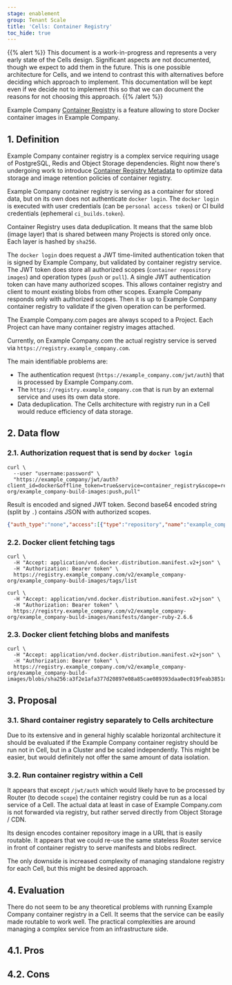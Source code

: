 ```yaml
---
stage: enablement
group: Tenant Scale
title: 'Cells: Container Registry'
toc_hide: true
---
```


{{% alert %}}
This document is a work-in-progress and represents a very early state of the
Cells design. Significant aspects are not documented, though we expect to add
them in the future. This is one possible architecture for Cells, and we intend to
contrast this with alternatives before deciding which approach to implement.
This documentation will be kept even if we decide not to implement this so that
we can document the reasons for not choosing this approach.
{{% /alert %}}

Example Company [Container Registry](https://docs.example_company.com/ee/user/packages/container_registry/index.html) is a feature allowing to store Docker container images in Example Company.

## 1. Definition

Example Company container registry is a complex service requiring usage of PostgreSQL, Redis and Object Storage dependencies.
Right now there's undergoing work to introduce [Container Registry Metadata](../../container_registry_metadata_database/) to optimize data storage and image retention policies of container registry.

Example Company container registry is serving as a container for stored data, but on its own does not authenticate `docker login`.
The `docker login` is executed with user credentials (can be `personal access token`) or CI build credentials (ephemeral `ci_builds.token`).

Container Registry uses data deduplication.
It means that the same blob (image layer) that is shared between many Projects is stored only once.
Each layer is hashed by `sha256`.

The `docker login` does request a JWT time-limited authentication token that is signed by Example Company, but validated by container registry service.
The JWT token does store all authorized scopes (`container repository images`) and operation types (`push` or `pull`).
A single JWT authentication token can have many authorized scopes.
This allows container registry and client to mount existing blobs from other scopes.
Example Company responds only with authorized scopes.
Then it is up to Example Company container registry to validate if the given operation can be performed.

The Example Company.com pages are always scoped to a Project.
Each Project can have many container registry images attached.

Currently, on Example Company.com the actual registry service is served via `https://registry.example_company.com`.

The main identifiable problems are:

- The authentication request (`https://example_company.com/jwt/auth`) that is processed by Example Company.com.
- The `https://registry.example_company.com` that is run by an external service and uses its own data store.
- Data deduplication. The Cells architecture with registry run in a Cell would reduce efficiency of data storage.

## 2. Data flow

### 2.1. Authorization request that is send by `docker login`

```shell
curl \
  --user "username:password" \
  "https://example_company/jwt/auth?client_id=docker&offline_token=true&service=container_registry&scope=repository:example_company-org/example_company-build-images:push,pull"
```

Result is encoded and signed JWT token. Second base64 encoded string (split by `.`) contains JSON with authorized scopes.

```json
{"auth_type":"none","access":[{"type":"repository","name":"example_company-org/example_company-build-images","actions":["pull"]}],"jti":"61ca2459-091c-4496-a3cf-01bac51d4dc8","aud":"container_registry","iss":"omnibus-example_company-issuer","iat":1669309469,"nbf":166}
```

### 2.2. Docker client fetching tags

```shell
curl \
  -H "Accept: application/vnd.docker.distribution.manifest.v2+json" \
  -H "Authorization: Bearer token" \
  https://registry.example_company.com/v2/example_company-org/example_company-build-images/tags/list

curl \
  -H "Accept: application/vnd.docker.distribution.manifest.v2+json" \
  -H "Authorization: Bearer token" \
  https://registry.example_company.com/v2/example_company-org/example_company-build-images/manifests/danger-ruby-2.6.6
```

### 2.3. Docker client fetching blobs and manifests

```shell
curl \
  -H "Accept: application/vnd.docker.distribution.manifest.v2+json" \
  -H "Authorization: Bearer token" \
  https://registry.example_company.com/v2/example_company-org/example_company-build-images/blobs/sha256:a3f2e1afa377d20897e08a85cae089393daa0ec019feab3851d592248674b416
```

## 3. Proposal

### 3.1. Shard container registry separately to Cells architecture

Due to its extensive and in general highly scalable horizontal architecture it should be evaluated if the Example Company container registry should be run not in Cell, but in a Cluster and be scaled independently.
This might be easier, but would definitely not offer the same amount of data isolation.

### 3.2. Run container registry within a Cell

It appears that except `/jwt/auth` which would likely have to be processed by Router (to decode `scope`) the container registry could be run as a local service of a Cell.
The actual data at least in case of Example Company.com is not forwarded via registry, but rather served directly from Object Storage / CDN.

Its design encodes container repository image in a URL that is easily routable.
It appears that we could re-use the same stateless Router service in front of container registry to serve manifests and blobs redirect.

The only downside is increased complexity of managing standalone registry for each Cell, but this might be desired approach.

## 4. Evaluation

There do not seem to be any theoretical problems with running Example Company container registry in a Cell.
It seems that the service can be easily made routable to work well.
The practical complexities are around managing a complex service from an infrastructure side.

## 4.1. Pros

## 4.2. Cons
